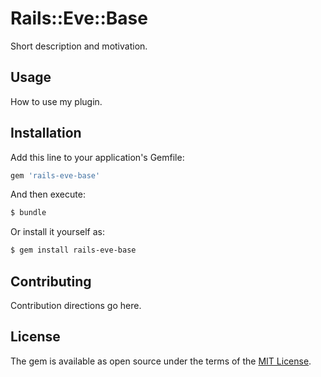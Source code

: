 # Rails::Eve::Base
Short description and motivation.

## Usage
How to use my plugin.

## Installation
Add this line to your application's Gemfile:

```ruby
gem 'rails-eve-base'
```

And then execute:
```bash
$ bundle
```

Or install it yourself as:
```bash
$ gem install rails-eve-base
```

## Contributing
Contribution directions go here.

## License
The gem is available as open source under the terms of the [MIT License](https://opensource.org/licenses/MIT).
